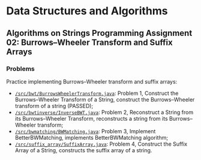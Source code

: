 # Data Structures and Algorithms
## Algorithms on Strings Programming Assignment 02: Burrows–Wheeler Transform and Suffix Arrays
### Problems
Practice implementing Burrows–Wheeler transform and suffix arrays:
* [`/src/bwt/BurrowsWheelerTransform.java`](src/bwt/BurrowsWheelerTransform.java): Problem 1, Construct the Burrows–Wheeler Transform of a String, construct the Burrows–Wheeler transform of a string (PASSED);
* [`/src/bwtinverse/InverseBWT.java`](src/bwtinverse/InverseBWT.java): Problem 2, Reconstruct a String from its Burrows–Wheeler Transform, reconstructs a string from its Burrows–Wheeler transform;
* [`/src/bwmatching/BWMatching.java`](src/bwmatching/BWMatching.java): Problem 3, Implement BetterBWMatching, implements BetterBWMatching algorithm;
* [`/src/suffix_array/SuffixArray.java`](src/suffix_array/SuffixArray.java): Problem 4, Construct the Suffix Array of a String, constructs the suffix array of a string.
